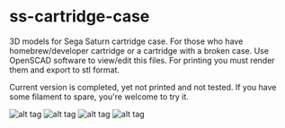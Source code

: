# ss-cartridge-case
3D models for Sega Saturn cartridge case. For those who have homebrew/developer cartridge or a cartridge with a broken case.
Use OpenSCAD software to view/edit this files. For printing you must render them and export to stl format.

Current version is completed, yet not printed and not tested. If you have some filament to spare, you're welcome to try it.

![alt tag](https://cloud.githubusercontent.com/assets/11516784/7180851/1df63a98-e44e-11e4-9a99-2423493ef454.png)
![alt tag](https://cloud.githubusercontent.com/assets/11516784/7180852/1df71e5e-e44e-11e4-8a60-42d03d19fdc2.png)
![alt tag](https://cloud.githubusercontent.com/assets/11516784/7180853/1e2423ae-e44e-11e4-8108-a27cd5ce27a3.png)
![alt tag](https://cloud.githubusercontent.com/assets/11516784/7180854/1e2457f2-e44e-11e4-84d8-bde962da2f89.png)

